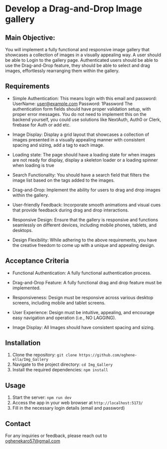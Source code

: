 # Develop a Drag-and-Drop Image gallery

## Main Objective: 

You will implement a fully functional and responsive image gallery that showcases a collection of images in a visually appealing way.
A user should be able to Login to the gallery page. Authenticated users should be able to use the Drag-and-Drop feature, they should be able to select and drag images, effortlessly rearranging them within the gallery.

## Requirements
- Simple Authentication: 
This means login with this email and password:
UserName: user@example.com
Password: 1Password
The authentication form fields should have proper validation setup, with proper error messages. You do not need to implement this on the backend yourself, you could use solutions like NextAuth, Auth0 or Clerk, firebase for Auth or add etc.


- Image Display:
Display a grid layout that showcases a collection of images presented in a visually appealing manner with consistent spacing and sizing, add a tag to each image.

- Loading state:
The page should have a loading state for when images are not ready for display, display a skeleton loader or a loading spinner when loading is true

- Search Functionality:
You should have a search field that filters the image list based on the tags added to the images.

- Drag-and-Drop:
Implement the ability for users to drag and drop images within the gallery.

- User-friendly Feedback:
Incorporate smooth animations and visual cues that provide feedback during drag and drop interactions.

- Responsive Design:
Ensure that the gallery is responsive and functions seamlessly on different devices, including mobile phones, tablets, and desktops.

- Design Flexibility:
While adhering to the above requirements, you have the creative freedom to come up with a unique and appealing design.

## Acceptance Criteria

- Functional Authentication: A fully functional authentication process.

- Drag-and-Drop Feature: A fully functional drag and drop feature must be implemented.

- Responsiveness: Design must be responsive across various desktop  screens, including mobile and tablet screens.

- User Experience: Design must be intuitive, appealing, and encourage easy navigation and operation (i.e., NO LAGGING).

- Image Display: All Images should have consistent spacing and sizing.



## Installation

1. Clone the repository: `git clone https://github.com/oghene-ella/Img_Gallery`
2. Navigate to the project directory: `cd Img_Gallery`
3. Install the required dependencies: `npm install`

## Usage

1. Start the server: `npm run dev`
2. Access the app in your web browser at `http://localhost:5173/`
3. Fill in the necessary login details (email and password)

## Contact

For any inquiries or feedback, please reach out to oghenekaro57@gmail.com
